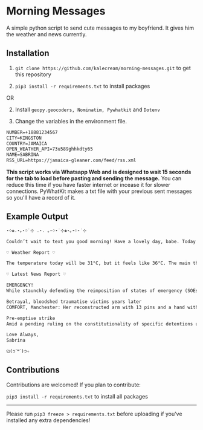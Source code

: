 # Morning Messages

A simple python script to send cute messages to my boyfriend. It gives him the weather and news currently.

## Installation

1. `git clone https://github.com/kalecream/morning-messages.git`
to get this repository

2. `pip3 install -r requirements.txt`
to install packages

OR

2. Install `geopy.geocoders, Nominatim, Pywhatkit` and `Dotenv`

3. Change the variables in the environment file.

```txt
NUMBER=+18881234567
CITY=KINGSTON
COUNTRY=JAMAICA
OPEN_WEATHER_API=73u589ghhkdty65
NAME=SABRINA
RSS_URL=https://jamaica-gleaner.com/feed/rss.xml
```
**This script works via Whatsapp Web and is designed to wait 15 seconds for the tab to load before pasting and sending the message.** You can reduce this time if you have faster internet or incease it for slower connections. PyWhatKit makes a txt file with your previous sent messages so you'll have a record of it.
## Example Output

```txt
⋆༶❀.⋆｡⋆༶˙⊹ .⋆. ｡⋆༶⋆˙⊹❀⋆｡⋆༶⋆˙⊹

Couldn’t wait to text you good morning! Have a lovely day, babe. Today is Monday, November 15, 2021 and it's another day full of potential to give life some meaning. Night falls at 05:30 PM which gives you plenty of time!

♡ Weather Report ♡

The temperature today will be 31°C, but it feels like 36°C. The main thing for today in weather is Rain and they say there will be light rain. The sun is also pelting us. At a UV index of 7.4: Number below zero or missing data.

♡ Latest News Report ♡

EMERGENCY!
While staunchly defending the reimposition of states of emergency (SOEs) on Sunday, a combative Prime Minister Andrew Holness argued that his administration would not stand by and do nothing in the face of a tidal wave of deadly crime. In...

Betrayal, bloodshed traumatise victims years later
COMFORT, Manchester: Her reconstructed arm with 13 pins and a hand with three missing fingers are the macabre reminders of the hellish ordeal 69-year-old Deslyn Gordon survived 10 years ago in Comfort at the hands of man who tried to kill her and...

Pre-emptive strike
Amid a pending ruling on the constitutionality of specific detentions under states of emergency (SOE), the Government insisted Sunday that it has the power to hold persons without preferring charges as a pre-emptive mechanism to prevent crime. The...

Love Always,
Sabrina

ଘ(੭ˊ꒳​ˋ)੭✧
```

## Contributions

Contributions are welcomed! If you plan to contribute:

`pip3 install -r requirements.txt`
to install all packages

---

Please run `pip3 freeze > requirements.txt` before uploading if you've installed any extra dependencies!
